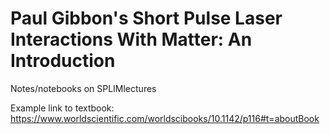 # Paul Gibbon's Short Pulse Laser Interactions With Matter: An Introduction

Notes/notebooks on SPLIMlectures

Example link to textbook: https://www.worldscientific.com/worldscibooks/10.1142/p116#t=aboutBook
